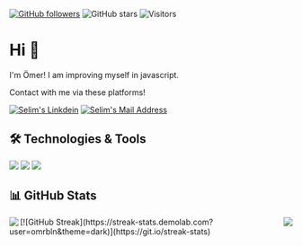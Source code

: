<!-- <img src="https://github.com/omrbln/omrbln/blob/main/banner.png"></img> -->

[![GitHub followers](https://img.shields.io/github/followers/omrbln?style=social)](https://github.com/omrbln?tab=followers)
![GitHub stars](https://img.shields.io/github/stars/omrbln?style=social)
![Visitors](https://api.visitorbadge.io/api/visitors?path=https%3A%2F%2Fgithub.com%2Fomrbln&label=Visitors&labelColor=%23d9e3f0&countColor=%23697689&style=flat&labelStyle=lower)


# Hi 👋
I'm Ömer! I am improving myself in javascript.

Contact with me via these platforms! 

  <a href="https://www.linkedin.com/in/omrbln/" target="_blank" rel="nofollow"><img alt="Selim's Linkdein" src="https://img.shields.io/badge/LinkedIn-0077B5?style=for-the-badge&logo=linkedin&logoColor=white" /></a>
  <a href="mailto:omrblnn@gmail.com" target="_blank" rel="nofollow"><img alt="Selim's Mail Address" src="https://img.shields.io/badge/Gmail-D14836?style=for-the-badge&logo=gmail&logoColor=white" /></a>

  
## 🛠 Technologies & Tools 
![](https://skillicons.dev/icons?i=html) 
![](https://skillicons.dev/icons?i=css) 
![](https://skillicons.dev/icons?i=cs)

<!--
![](https://skillicons.dev/icons?i=js) 
![](https://skillicons.dev/icons?i=bootstrap)
![](https://skillicons.dev/icons?i=nodejs)
![](https://skillicons.dev/icons?i=react)
-->


## 📊 GitHub Stats

<!--<p align=center>
  <div align=center>
    <a href="https://github.com/omrbln/github-readme-stats" title="Go to Source">
      <img align="left" width=396 src="https://github-readme-stats.vercel.app/api?username=omrbln&show_icons=true&theme=react&border_color=61dafb&hide_border=true" />
    </a>
    <a href="https://github.com/omrbln/github-readme-stats">
    <img align="rigt" src="https://github-readme-stats.vercel.app/api/top-langs/?username=omrbln&title_color=61dafb&text_color=ffffff&icon_color=61dafb&bg_color=20232a&langs_count=8&layout=compact&border_color=61dafb&hide_border=true" />
    </a>
   </div>

 </p>
-->

<img align="left" src="https://github-readme-stats.vercel.app/api?username=omrbln&count_private=true&show_icons=true&theme=tokyonight">
<img align="right" src="https://github-readme-stats.vercel.app/api/top-langs/?username=omrbln&hide=python&layout=compact&show_icons=true&theme=tokyonight">

<p align="left">
[![GitHub Streak](https://streak-stats.demolab.com?user=omrbln&theme=dark)](https://git.io/streak-stats)
</p>
<!--<img src="https://github-readme-stats.vercel.app/api?username=omrbln&count_private=true&show_icons=true&theme=tokyonight">-->

